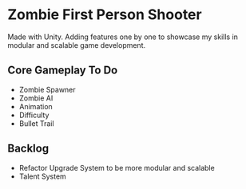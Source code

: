 # Zombie First Person Shooter
Made with Unity. Adding features one by one to showcase my skills in modular and scalable game development.
## Core Gameplay To Do
- Zombie Spawner
- Zombie AI
- Animation
- Difficulty
- Bullet Trail
## Backlog
- Refactor Upgrade System to be more modular and scalable
- Talent System
